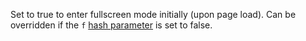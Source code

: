 Set to true to enter fullscreen mode initially (upon page load). Can be
overridden if the `f` [hash parameter](#MONKEY) is set to false.
